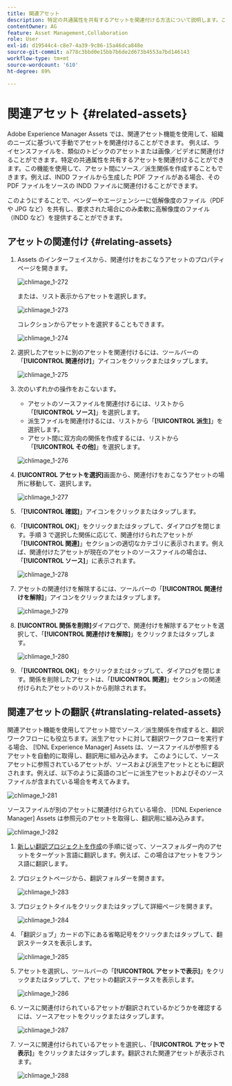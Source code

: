```yaml
---
title: 関連アセット
description: 特定の共通属性を共有するアセットを関連付ける方法について説明します。この機能を使用して、アセット間にソース／派生関係を作成することもできます。
contentOwner: AG
feature: Asset Management,Collaboration
role: User
exl-id: d19544c4-c8e7-4a39-9c86-15a46dca848e
source-git-commit: a778c3bbd0e15bb7b6de2d673b4553a7bd146143
workflow-type: tm+mt
source-wordcount: '610'
ht-degree: 89%

---
```


# 関連アセット {#related-assets}

Adobe Experience Manager Assets では、関連アセット機能を使用して、組織のニーズに基づいて手動でアセットを関連付けることができます。 例えば、ライセンスファイルを、類似のトピックのアセットまたは画像／ビデオに関連付けることができます。特定の共通属性を共有するアセットを関連付けることができます。この機能を使用して、アセット間にソース／派生関係を作成することもできます。例えば、INDD ファイルから生成した PDF ファイルがある場合、その PDF ファイルをソースの INDD ファイルに関連付けることができます。

このようにすることで、ベンダーやエージェンシーに低解像度のファイル（PDF や JPG など）を共有し、要求された場合にのみ柔軟に高解像度のファイル（INDD など）を提供することができます。

## アセットの関連付け {#relating-assets}

1. Assets のインターフェイスから、関連付けをおこなうアセットのプロパティページを開きます。

   ![chlimage_1-272](assets/chlimage_1-272.png)

   または、リスト表示からアセットを選択します。

   ![chlimage_1-273](assets/chlimage_1-273.png)

   コレクションからアセットを選択することもできます。

   ![chlimage_1-274](assets/chlimage_1-274.png)

1. 選択したアセットに別のアセットを関連付けるには、ツールバーの「**[!UICONTROL 関連付け]**」アイコンをクリックまたはタップします。

   ![chlimage_1-275](assets/chlimage_1-275.png)

1. 次のいずれかの操作をおこないます。

   * アセットのソースファイルを関連付けるには、リストから「**[!UICONTROL ソース]**」を選択します。
   * 派生ファイルを関連付けるには、リストから「**[!UICONTROL 派生]**」を選択します。
   * アセット間に双方向の関係を作成するには、リストから「**[!UICONTROL その他]**」を選択します。

   ![chlimage_1-276](assets/chlimage_1-276.png)

1. **[!UICONTROL アセットを選択]**&#x200B;画面から、関連付けをおこなうアセットの場所に移動して、選択します。

   ![chlimage_1-277](assets/chlimage_1-277.png)

1. 「**[!UICONTROL 確認]**」アイコンをクリックまたはタップします。
1. 「**[!UICONTROL OK]**」をクリックまたはタップして、ダイアログを閉じます。手順 3 で選択した関係に応じて、関連付けられたアセットが「**[!UICONTROL 関連]**」セクションの適切なカテゴリに表示されます。例えば、関連付けたアセットが現在のアセットのソースファイルの場合は、「**[!UICONTROL ソース]**」に表示されます。

   ![chlimage_1-278](assets/chlimage_1-278.png)

1. アセットの関連付けを解除するには、ツールバーの「**[!UICONTROL 関連付けを解除]**」アイコンをクリックまたはタップします。

   ![chlimage_1-279](assets/chlimage_1-279.png)

1. **[!UICONTROL 関係を削除]**&#x200B;ダイアログで、関連付けを解除するアセットを選択して、「**[!UICONTROL 関連付けを解除]**」をクリックまたはタップします。

   ![chlimage_1-280](assets/chlimage_1-280.png)

1. 「**[!UICONTROL OK]**」をクリックまたはタップして、ダイアログを閉じます。関係を削除したアセットは、「**[!UICONTROL 関連]**」セクションの関連付けられたアセットのリストから削除されます。

## 関連アセットの翻訳 {#translating-related-assets}

関連アセット機能を使用してアセット間でソース／派生関係を作成すると、翻訳ワークフローにも役立ちます。派生アセットに対して翻訳ワークフローを実行する場合、 [!DNL Experience Manager] Assets は、ソースファイルが参照するアセットを自動的に取得し、翻訳用に組み込みます。 このようにして、ソースアセットに参照されているアセットが、ソースおよび派生アセットとともに翻訳されます。例えば、以下のように英語のコピーに派生アセットおよびそのソースファイルが含まれている場合を考えてみます。

![chlimage_1-281](assets/chlimage_1-281.png)

ソースファイルが別のアセットに関連付けられている場合、 [!DNL Experience Manager] Assets は参照元のアセットを取得し、翻訳用に組み込みます。

![chlimage_1-282](assets/chlimage_1-282.png)

1. [新しい翻訳プロジェクトを作成](translation-projects.md#create-a-new-translation-project)の手順に従って、ソースフォルダー内のアセットをターゲット言語に翻訳します。例えば、この場合はアセットをフランス語に翻訳します。
1. プロジェクトページから、翻訳フォルダーを開きます。

   ![chlimage_1-283](assets/chlimage_1-283.png)

1. プロジェクトタイルをクリックまたはタップして詳細ページを開きます。

   ![chlimage_1-284](assets/chlimage_1-284.png)

1. 「翻訳ジョブ」カードの下にある省略記号をクリックまたはタップして、翻訳ステータスを表示します。

   ![chlimage_1-285](assets/chlimage_1-285.png)

1. アセットを選択し、ツールバーの「**[!UICONTROL アセットで表示]**」をクリックまたはタップして、アセットの翻訳ステータスを表示します。

   ![chlimage_1-286](assets/chlimage_1-286.png)

1. ソースに関連付けられているアセットが翻訳されているかどうかを確認するには、ソースアセットをクリックまたはタップします。

   ![chlimage_1-287](assets/chlimage_1-287.png)

1. ソースに関連付けられているアセットを選択し、「**[!UICONTROL アセットで表示]**」をクリックまたはタップします。翻訳された関連アセットが表示されます。

   ![chlimage_1-288](assets/chlimage_1-288.png)
